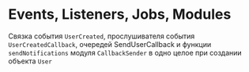 # Events, Listeners, Jobs, Modules

Связка события `UserCreated`, прослушивателя события `UserCreatedCallback`, 
очередей SendUserCallback и функции `sendNotifications` модуля `CallbackSender` в одно целое при создании объекта `User`
